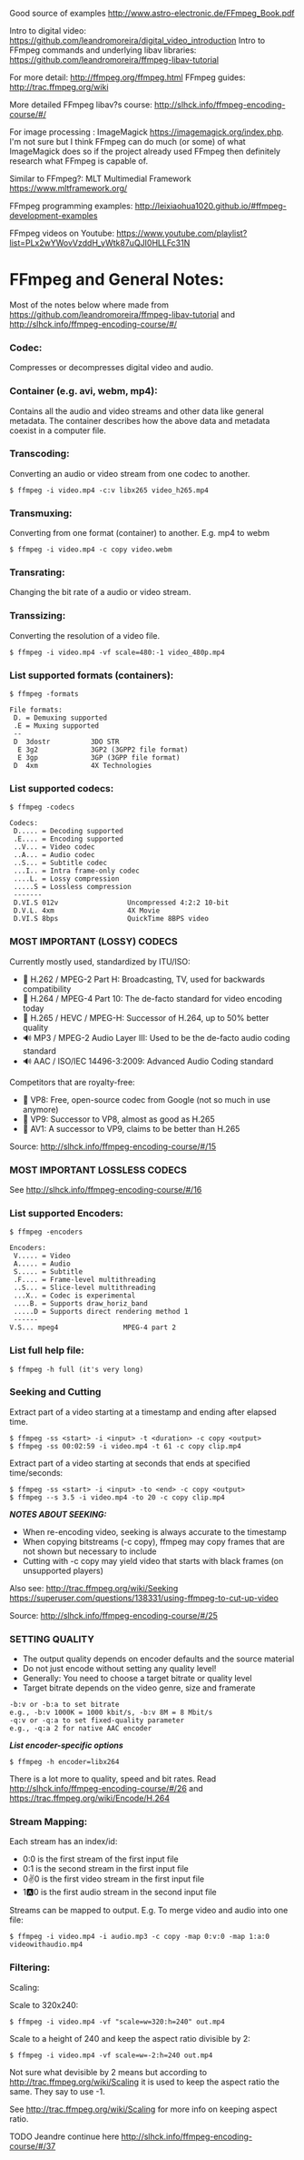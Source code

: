 Good source of examples http://www.astro-electronic.de/FFmpeg_Book.pdf

Intro to digital video: https://github.com/leandromoreira/digital_video_introduction
Intro to FFmpeg commands and underlying libav libraries: https://github.com/leandromoreira/ffmpeg-libav-tutorial

For more detail: http://ffmpeg.org/ffmpeg.html 
FFmpeg guides: http://trac.ffmpeg.org/wiki

More detailed FFmpeg libav?s course: http://slhck.info/ffmpeg-encoding-course/#/

For image processing : ImageMagick https://imagemagick.org/index.php. 
I'm not sure but I think FFmpeg can do much (or some) of what ImageMagick does so if the project already used FFmpeg then definitely research what FFmpeg is capable of.

Similar to FFmpeg?: MLT Multimedial Framework https://www.mltframework.org/

FFmpeg programming examples: http://leixiaohua1020.github.io/#ffmpeg-development-examples

FFmpeg videos on Youtube: https://www.youtube.com/playlist?list=PLx2wYWovVzddH_yWtk87uQJI0HLLFc31N

# FFmpeg and General Notes:
Most of the notes below where made from  https://github.com/leandromoreira/ffmpeg-libav-tutorial and http://slhck.info/ffmpeg-encoding-course/#/
### Codec:
Compresses or decompresses digital video and audio.

### Container (e.g. avi, webm, mp4):
Contains all the audio and video streams and other data like general metadata.
The container describes how the above data and metadata coexist in a computer file.

### Transcoding:
Converting an audio or video stream from one codec to another.
```
$ ffmpeg -i video.mp4 -c:v libx265 video_h265.mp4
```

### Transmuxing:
Converting from one format (container) to another. E.g. mp4 to webm
```
$ ffmpeg -i video.mp4 -c copy video.webm
```

### Transrating:
Changing the bit rate of a audio or video stream.

### Transsizing:
Converting the resolution of a video file.
```
$ ffmpeg -i video.mp4 -vf scale=480:-1 video_480p.mp4
```

### List supported formats (containers):
```
$ ffmpeg -formats

File formats:
 D. = Demuxing supported
 .E = Muxing supported
 --
 D  3dostr          3DO STR
  E 3g2             3GP2 (3GPP2 file format)
  E 3gp             3GP (3GPP file format)
 D  4xm             4X Technologies
```

### List supported codecs:
```
$ ffmpeg -codecs

Codecs:
 D..... = Decoding supported
 .E.... = Encoding supported
 ..V... = Video codec
 ..A... = Audio codec
 ..S... = Subtitle codec
 ...I.. = Intra frame-only codec
 ....L. = Lossy compression
 .....S = Lossless compression
 -------
 D.VI.S 012v                 Uncompressed 4:2:2 10-bit
 D.V.L. 4xm                  4X Movie
 D.VI.S 8bps                 QuickTime 8BPS video
```

### MOST IMPORTANT (LOSSY) CODECS
Currently mostly used, standardized by ITU/ISO:

- 🎥 H.262 / MPEG-2 Part H: Broadcasting, TV, used for backwards compatibility
- 🎥 H.264 / MPEG-4 Part 10: The de-facto standard for video encoding today
- 🎥 H.265 / HEVC / MPEG-H: Successor of H.264, up to 50% better quality
- 🔊 MP3 / MPEG-2 Audio Layer III: Used to be the de-facto audio coding standard
- 🔊 AAC / ISO/IEC 14496-3:2009: Advanced Audio Coding standard

Competitors that are royalty-free:

- 🎥 VP8: Free, open-source codec from Google (not so much in use anymore)
- 🎥 VP9: Successor to VP8, almost as good as H.265
- 🎥 AV1: A successor to VP9, claims to be better than H.265

Source: http://slhck.info/ffmpeg-encoding-course/#/15

### MOST IMPORTANT LOSSLESS CODECS
See http://slhck.info/ffmpeg-encoding-course/#/16

### List supported Encoders:
```
$ ffmpeg -encoders

Encoders:
 V..... = Video
 A..... = Audio
 S..... = Subtitle
 .F.... = Frame-level multithreading
 ..S... = Slice-level multithreading
 ...X.. = Codec is experimental
 ....B. = Supports draw_horiz_band
 .....D = Supports direct rendering method 1
 ------
V.S... mpeg4                MPEG-4 part 2
```

### List full help file:
```
$ ffmpeg -h full (it's very long)
```

### Seeking and Cutting
Extract part of a video starting at a timestamp and ending after elapsed time.
```
$ ffmpeg -ss <start> -i <input> -t <duration> -c copy <output>
$ ffmpeg -ss 00:02:59 -i video.mp4 -t 61 -c copy clip.mp4
```
Extract part of a video starting at seconds that ends at specified time/seconds:
```
$ ffmpeg -ss <start> -i <input> -to <end> -c copy <output>
$ ffmpeg --s 3.5 -i video.mp4 -to 20 -c copy clip.mp4
```

***NOTES ABOUT SEEKING:***
- When re-encoding video, seeking is always accurate to the timestamp
- When copying bitstreams (-c copy), ffmpeg may copy frames that are not shown but necessary to include
- Cutting with -c copy may yield video that starts with black frames (on unsupported players)

Also see:
http://trac.ffmpeg.org/wiki/Seeking
https://superuser.com/questions/138331/using-ffmpeg-to-cut-up-video

Source: http://slhck.info/ffmpeg-encoding-course/#/25

### SETTING QUALITY
- The output quality depends on encoder defaults and the source material
- Do not just encode without setting any quality level!
- Generally: You need to choose a target bitrate or quality level
- Target bitrate depends on the video genre, size and framerate

```
-b:v or -b:a to set bitrate
e.g., -b:v 1000K = 1000 kbit/s, -b:v 8M = 8 Mbit/s
-q:v or -q:a to set fixed-quality parameter
e.g., -q:a 2 for native AAC encoder
```
***List encoder-specific options***
```
$ ffmpeg -h encoder=libx264
```

There is a lot more to quality, speed and bit rates. Read http://slhck.info/ffmpeg-encoding-course/#/26
and https://trac.ffmpeg.org/wiki/Encode/H.264
### Stream Mapping:

Each stream has an index/id:
- 0:0 is the first stream of the first input file
- 0:1 is the second stream in the first input file
- 0:v:0 is the first video stream in the first input file
- 1:a:0 is the first audio stream in the second input file

Streams can be mapped to output.
E.g. To merge video and audio into one file:
```
$ ffmpeg -i video.mp4 -i audio.mp3 -c copy -map 0:v:0 -map 1:a:0 videowithaudio.mp4
```

### Filtering:

Scaling:

Scale to 320x240:
```
$ ffmpeg -i video.mp4 -vf "scale=w=320:h=240" out.mp4
```

Scale to a height of 240 and keep the aspect ratio divisible by 2:
```
$ ffmpeg -i video.mp4 -vf scale=w=-2:h=240 out.mp4
```

Not sure what devisible by 2 means but according to http://trac.ffmpeg.org/wiki/Scaling it is used 
to keep the aspect ratio the same.
They say to use -1.

See http://trac.ffmpeg.org/wiki/Scaling for more info on keeping aspect ratio.

TODO Jeandre continue here http://slhck.info/ffmpeg-encoding-course/#/37


